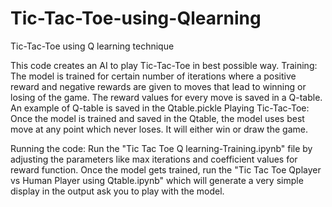 # Tic-Tac-Toe-using-Qlearning
Tic-Tac-Toe using Q learning technique

This code creates an AI to play Tic-Tac-Toe in best possible way. 
Training:
The model is trained for certain number of iterations where a positive reward and negative rewards are given to moves that lead to winning or losing of the game. The reward values for every move is saved in a Q-table. An example of Q-table is saved in the Qtable.pickle 
Playing Tic-Tac-Toe:
Once the model is trained and saved in the Qtable, the model uses best move at any point which never loses. It will either win or draw the game.

Running the code:
Run the "Tic Tac Toe Q learning-Training.ipynb" file by adjusting the parameters like max iterations and coefficient values for reward function.
Once the model gets trained, run the "Tic Tac Toe Qplayer vs Human Player using Qtable.ipynb" which will generate a very simple display in the output ask you to play with the model. 

